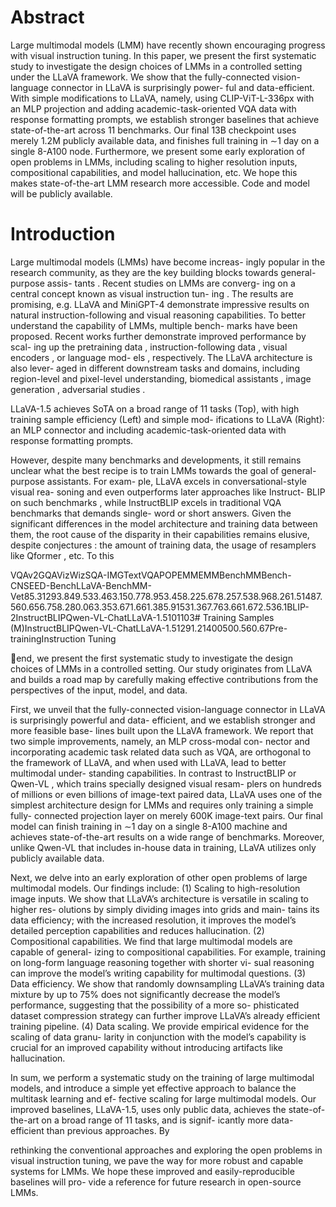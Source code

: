 # Abstract

Large multimodal models (LMM) have recently shown
encouraging progress with visual instruction tuning. In this
paper, we present the first systematic study to investigate
the design choices of LMMs in a controlled setting under
the LLaVA framework. We show that the fully-connected
vision-language connector in LLaVA is surprisingly power-
ful and data-efficient. With simple modifications to LLaVA,
namely, using CLIP-ViT-L-336px with an MLP projection
and adding academic-task-oriented VQA data with response
formatting prompts, we establish stronger baselines that
achieve state-of-the-art across 11 benchmarks. Our final
13B checkpoint uses merely 1.2M publicly available data,
and finishes full training in ∼1 day on a single 8-A100 node.
Furthermore, we present some early exploration of open
problems in LMMs, including scaling to higher resolution
inputs, compositional capabilities, and model hallucination,
etc. We hope this makes state-of-the-art LMM research more
accessible. Code and model will be publicly available.

# Introduction

Large multimodal models (LMMs) have become increas-
ingly popular in the research community, as they are
the key building blocks towards general-purpose assis-
tants . Recent studies on LMMs are converg-
ing on a central concept known as visual instruction tun-
ing . The results are promising, e.g. LLaVA  and
MiniGPT-4  demonstrate impressive results on natural
instruction-following and visual reasoning capabilities. To
better understand the capability of LMMs, multiple bench-
marks  have been proposed. Recent
works further demonstrate improved performance by scal-
ing up the pretraining data , instruction-following
data , visual encoders , or language mod-
els , respectively. The LLaVA architecture is also lever-
aged in different downstream tasks and domains, including
region-level  and pixel-level  understanding,
biomedical assistants , image generation , adversarial
studies .

LLaVA-1.5 achieves SoTA on a broad range of 11 tasks
(Top), with high training sample efficiency (Left) and simple mod-
ifications to LLaVA (Right): an MLP connector and including
academic-task-oriented data with response formatting prompts.

However, despite many benchmarks and developments, it
still remains unclear what the best recipe is to train LMMs
towards the goal of general-purpose assistants. For exam-
ple, LLaVA  excels in conversational-style visual rea-
soning and even outperforms later approaches like Instruct-
BLIP  on such benchmarks , while InstructBLIP
excels in traditional VQA benchmarks that demands single-
word or short answers. Given the significant differences
in the model architecture and training data between them,
the root cause of the disparity in their capabilities remains
elusive, despite conjectures : the amount of training
data, the usage of resamplers like Qformer , etc. To this

VQAv2GQAVizWizSQA-IMGTextVQAPOPEMMEMMBenchMMBench-CNSEED-BenchLLaVA-BenchMM-Vet85.31293.849.533.463.150.778.953.458.225.678.257.538.968.261.51487.560.656.758.280.063.353.671.661.385.91531.367.763.661.672.536.1BLIP-2InstructBLIPQwen-VL-ChatLLaVA-1.5101103# Training Samples (M)InstructBLIPQwen-VL-ChatLLaVA-1.51291.21400500.560.67Pre-trainingInstruction Tuning

end, we present the first systematic study to investigate the
design choices of LMMs in a controlled setting. Our study
originates from LLaVA and builds a road map by carefully
making effective contributions from the perspectives of the
input, model, and data.

First, we unveil that the fully-connected vision-language
connector in LLaVA is surprisingly powerful and data-
efficient, and we establish stronger and more feasible base-
lines built upon the LLaVA framework. We report that two
simple improvements, namely, an MLP cross-modal con-
nector and incorporating academic task related data such
as VQA, are orthogonal to the framework of LLaVA, and
when used with LLaVA, lead to better multimodal under-
standing capabilities. In contrast to InstructBLIP  or
Qwen-VL , which trains specially designed visual resam-
plers on hundreds of millions or even billions of image-text
paired data, LLaVA uses one of the simplest architecture
design for LMMs and requires only training a simple fully-
connected projection layer on merely 600K image-text pairs.
Our final model can finish training in ∼1 day on a single
8-A100 machine and achieves state-of-the-art results on a
wide range of benchmarks. Moreover, unlike Qwen-VL 
that includes in-house data in training, LLaVA utilizes only
publicly available data.

Next, we delve into an early exploration of other open
problems of large multimodal models. Our findings include:
(1) Scaling to high-resolution image inputs. We show that
LLaVA’s architecture is versatile in scaling to higher res-
olutions by simply dividing images into grids and main-
tains its data efficiency; with the increased resolution, it
improves the model’s detailed perception capabilities and
reduces hallucination. (2) Compositional capabilities. We
find that large multimodal models are capable of general-
izing to compositional capabilities. For example, training
on long-form language reasoning together with shorter vi-
sual reasoning can improve the model’s writing capability
for multimodal questions. (3) Data efficiency. We show
that randomly downsampling LLaVA’s training data mixture
by up to 75% does not significantly decrease the model’s
performance, suggesting that the possibility of a more so-
phisticated dataset compression strategy can further improve
LLaVA’s already efficient training pipeline. (4) Data scaling.
We provide empirical evidence for the scaling of data granu-
larity in conjunction with the model’s capability is crucial
for an improved capability without introducing artifacts like
hallucination.

In sum, we perform a systematic study on the training
of large multimodal models, and introduce a simple yet
effective approach to balance the multitask learning and ef-
fective scaling for large multimodal models. Our improved
baselines, LLaVA-1.5, uses only public data, achieves the
state-of-the-art on a broad range of 11 tasks, and is signif-
icantly more data-efficient than previous approaches. By

rethinking the conventional approaches and exploring the
open problems in visual instruction tuning, we pave the way
for more robust and capable systems for LMMs. We hope
these improved and easily-reproducible baselines will pro-
vide a reference for future research in open-source LMMs.

